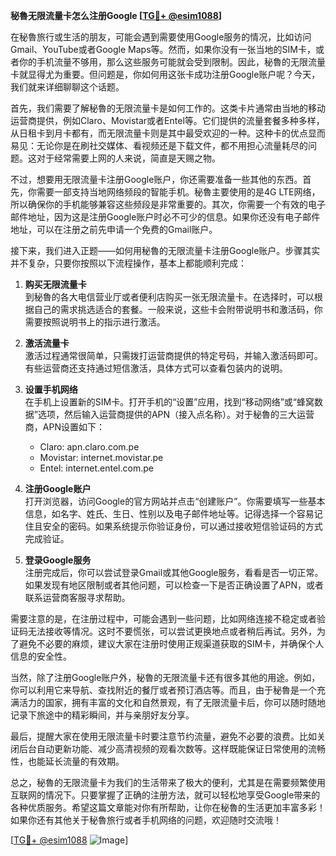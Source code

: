 **秘魯无限流量卡怎么注册Google [[TG💪+ @esim1088](https://t.me/s/esim1088)]**

在秘魯旅行或生活的朋友，可能会遇到需要使用Google服务的情况，比如访问Gmail、YouTube或者Google Maps等。然而，如果你没有一张当地的SIM卡，或者你的手机流量不够用，那么这些服务可能就会受到限制。因此，秘魯的无限流量卡就显得尤为重要。但问题是，你如何用这张卡成功注册Google账户呢？今天，我们就来详细聊聊这个话题。

首先，我们需要了解秘魯的无限流量卡是如何工作的。这类卡片通常由当地的移动运营商提供，例如Claro、Movistar或者Entel等。它们提供的流量套餐多种多样，从日租卡到月卡都有，而无限流量卡则是其中最受欢迎的一种。这种卡的优点显而易见：无论你是在刷社交媒体、看视频还是下载文件，都不用担心流量耗尽的问题。这对于经常需要上网的人来说，简直是天赐之物。

不过，想要用无限流量卡注册Google账户，你还需要准备一些其他的东西。首先，你需要一部支持当地网络频段的智能手机。秘魯主要使用的是4G LTE网络，所以确保你的手机能够兼容这些频段是非常重要的。其次，你需要一个有效的电子邮件地址，因为这是注册Google账户时必不可少的信息。如果你还没有电子邮件地址，可以在注册之前先申请一个免费的Gmail账户。

接下来，我们进入正题——如何用秘魯的无限流量卡注册Google账户。步骤其实并不复杂，只要你按照以下流程操作，基本上都能顺利完成：

1. **购买无限流量卡**  
   到秘魯的各大电信营业厅或者便利店购买一张无限流量卡。在选择时，可以根据自己的需求挑选适合的套餐。一般来说，这些卡会附带说明书和激活码，你需要按照说明书上的指示进行激活。

2. **激活流量卡**  
   激活过程通常很简单，只需拨打运营商提供的特定号码，并输入激活码即可。有些运营商还支持通过短信激活，具体方式可以查看包装内的说明。

3. **设置手机网络**  
   在手机上设置新的SIM卡。打开手机的“设置”应用，找到“移动网络”或“蜂窝数据”选项，然后输入运营商提供的APN（接入点名称）。对于秘魯的三大运营商，APN设置如下：
   - Claro: apn.claro.com.pe
   - Movistar: internet.movistar.pe
   - Entel: internet.entel.com.pe

4. **注册Google账户**  
   打开浏览器，访问Google的官方网站并点击“创建账户”。你需要填写一些基本信息，如名字、姓氏、生日、性别以及电子邮件地址等。记得选择一个容易记住且安全的密码。如果系统提示你验证身份，可以通过接收短信验证码的方式完成验证。

5. **登录Google服务**  
   注册完成后，你可以尝试登录Gmail或其他Google服务，看看是否一切正常。如果发现有地区限制或者其他问题，可以检查一下是否正确设置了APN，或者联系运营商客服寻求帮助。

需要注意的是，在注册过程中，可能会遇到一些问题，比如网络连接不稳定或者验证码无法接收等情况。这时不要慌张，可以尝试更换地点或者稍后再试。另外，为了避免不必要的麻烦，建议大家在注册时使用正规渠道获取的SIM卡，并确保个人信息的安全性。

当然，除了注册Google账户外，秘魯的无限流量卡还有很多其他的用途。例如，你可以利用它来导航、查找附近的餐厅或者预订酒店等。而且，由于秘魯是一个充满活力的国家，拥有丰富的文化和自然景观，有了无限流量卡后，你可以随时随地记录下旅途中的精彩瞬间，并与亲朋好友分享。

最后，提醒大家在使用无限流量卡时要注意节约流量，避免不必要的浪费。比如关闭后台自动更新功能、减少高清视频的观看次数等。这样既能保证日常使用的流畅性，也能延长流量的有效期。

总之，秘魯的无限流量卡为我们的生活带来了极大的便利，尤其是在需要频繁使用互联网的情况下。只要掌握了正确的注册方法，就可以轻松地享受Google带来的各种优质服务。希望这篇文章能对你有所帮助，让你在秘魯的生活更加丰富多彩！如果你还有其他关于秘魯旅行或者手机网络的问题，欢迎随时交流哦！

[[TG💪+ @esim1088](https://t.me/s/esim1088) ![Image](https://i.postimg.cc/4NQfJmqS/Snipaste-2025-05-13-00-14-12.png)]